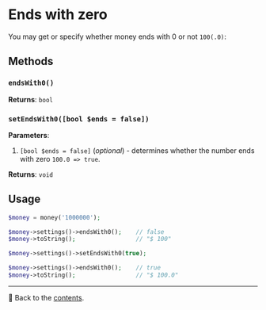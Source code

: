 # Ends with zero
You may get or specify whether money ends with 0 or not `100(.0)`:

## Methods

### `endsWith0()`
**Returns**: `bool`

### `setEndsWith0([bool $ends = false])`
**Parameters**:
1. `[bool $ends = false]` (*optional*) - determines whether the number ends with zero `100.0 => true`.

**Returns**: `void`

## Usage

```php
$money = money('1000000');

$money->settings()->endsWith0();    // false
$money->toString();                 // "$ 100"

$money->settings()->setEndsWith0(true); 

$money->settings()->endsWith0();    // true
$money->toString();                 // "$ 100.0"
```

---

📌 Back to the [contents](/docs/02_settings/README.md).
